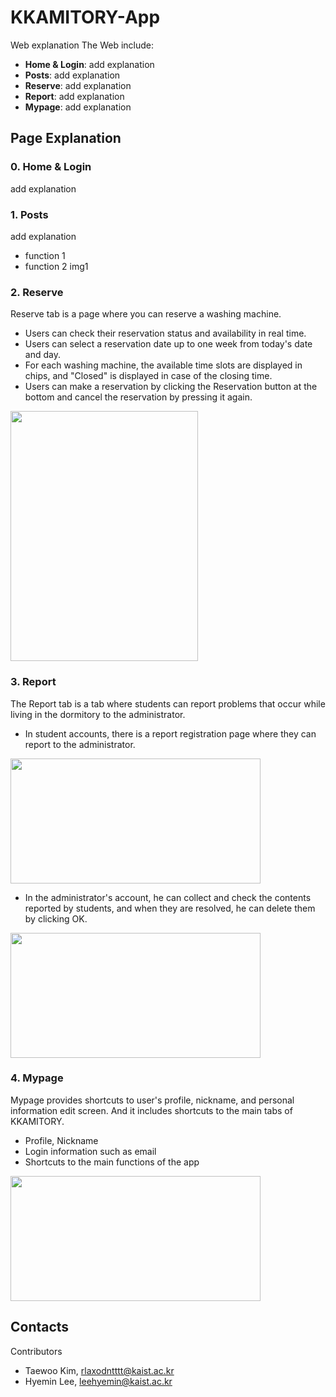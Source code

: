 # KKAMITORY-App

Web explanation
The Web include:  
- **Home & Login**: add explanation 
- **Posts**: add explanation 
- **Reserve**: add explanation 
- **Report**: add explanation 
- **Mypage**: add explanation 



## Page Explanation
### 0. Home & Login
add explanation  


### 1. Posts  
add explanation    
* function 1
* function 2
img1


### 2. Reserve
Reserve tab is a page where you can reserve a washing machine.  
* Users can check their reservation status and availability in real time.
* Users can select a reservation date up to one week from today's date and day.
* For each washing machine, the available time slots are displayed in chips, and "Closed" is displayed in case of the closing time.
* Users can make a reservation by clicking the Reservation button at the bottom and cancel the reservation by pressing it again.
<img src="https://user-images.githubusercontent.com/64680507/126344483-adb4c2a4-f752-4fe5-9e40-7657d9950d43.png" width="300" height="400">


### 3. Report   
The Report tab is a tab where students can report problems that occur while living in the dormitory to the administrator. 
* In student accounts, there is a report registration page where they can report to the administrator.
<img src="https://user-images.githubusercontent.com/68638211/126341091-ff508faf-1f59-46b8-982a-006b11cfa705.png" width="400" height="200">

* In the administrator's account, he can collect and check the contents reported by students, and when they are resolved, he can delete them by clicking OK.
<img src="https://user-images.githubusercontent.com/64680507/126341453-728dc689-b990-427e-bb7d-7830d6f46c5e.png" width="400" height="200">


### 4. Mypage 
Mypage provides shortcuts to user's profile, nickname, and personal information edit screen.
And it includes shortcuts to the main tabs of KKAMITORY.    
* Profile, Nickname
* Login information such as email
* Shortcuts to the main functions of the app
<img src="https://user-images.githubusercontent.com/68638211/126341095-07968a93-7866-4b6a-bad1-fb0b1ccece98.png" width="400" height="200">


## Contacts
Contributors
- Taewoo Kim, rlaxodntttt@kaist.ac.kr
- Hyemin Lee, leehyemin@kaist.ac.kr
